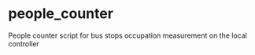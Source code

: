 # people_counter
People counter script for bus stops occupation measurement on the local controller
